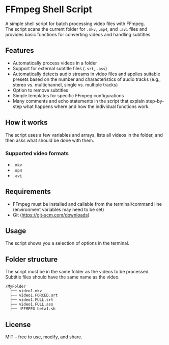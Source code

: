 # FFmpeg Shell Script

A simple shell script for batch processing video files with FFmpeg.  
The script scans the current folder for `.mkv`, `.mp4`, and `.avi` files and provides basic functions for converting videos and handling subtitles.

## Features

- Automatically process videos in a folder  
- Support for external subtitle files (`.srt`, `.ass`)  
- Automatically detects audio streams in video files and applies suitable presets based on the number and characteristics of audio tracks (e.g., stereo vs. multichannel, single vs. multiple tracks)  
- Option to remove subtitles  
- Simple templates for specific FFmpeg configurations  
- Many comments and echo statements in the script that explain step-by-step what happens where and how the individual functions work.

## How it works

The script uses a few variables and arrays, lists all videos in the folder, and then asks what should be done with them.

### Supported video formats

- `.mkv`  
- `.mp4`  
- `.avi`

## Requirements

- FFmpeg must be installed and callable from the terminal/command line (environment variables may need to be set)  
- Git (https://git-scm.com/downloads)

## Usage

The script shows you a selection of options in the terminal.

## Folder structure

The script must be in the same folder as the videos to be processed.  
Subtitle files should have the same name as the video.

```
/MyFolder
  ├── video1.mkv
  ├── video1.FORCED.srt
  ├── video1.FULL.srt
  ├── video1.FULL.ass
  ├── !FFMPEG beta1.sh
```

## License

MIT – free to use, modify, and share.
